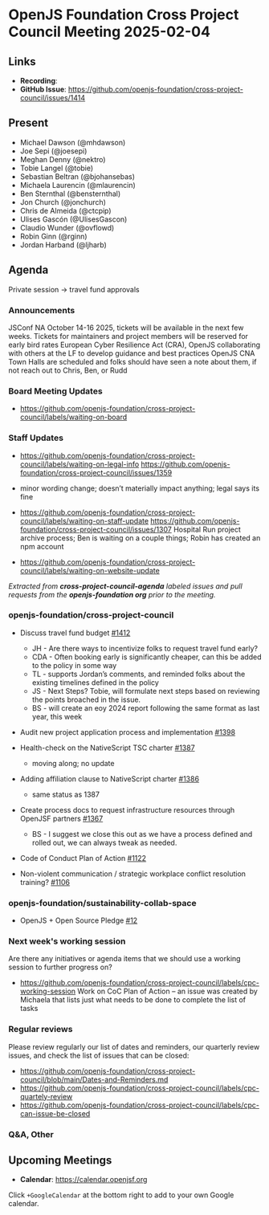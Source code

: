 # OpenJS Foundation Cross Project Council Meeting 2025-02-04

## Links

* **Recording**:
* **GitHub Issue**: https://github.com/openjs-foundation/cross-project-council/issues/1414

## Present

* Michael Dawson (@mhdawson)
* Joe Sepi (@joesepi)
* Meghan Denny (@nektro)
* Tobie Langel (@tobie)
* Sebastian Beltran (@bjohansebas)
* Michaela Laurencin (@mlaurencin)
* Ben Sternthal (@bensternthal)
* Jon Church (@jonchurch)
* Chris de Almeida (@ctcpip)
* Ulises Gascón (@UlisesGascon)
* Claudio Wunder (@ovflowd)
* Robin Ginn (@rginn)
* Jordan Harband (@ljharb)

## Agenda
Private session → travel fund approvals

### Announcements
JSConf NA October 14-16 2025, tickets will be available in the next few weeks. Tickets for maintainers and project members will be reserved for early bird rates
European Cyber Resilience Act (CRA), OpenJS collaborating with others at the LF to develop guidance and best practices
OpenJS CNA Town Halls are scheduled and folks should have seen a note about them, if not reach out to Chris, Ben, or Rudd

### Board Meeting Updates

- https://github.com/openjs-foundation/cross-project-council/labels/waiting-on-board

### Staff Updates

- https://github.com/openjs-foundation/cross-project-council/labels/waiting-on-legal-info
https://github.com/openjs-foundation/cross-project-council/issues/1359
- minor wording change; doesn’t materially impact anything; legal says its fine

- https://github.com/openjs-foundation/cross-project-council/labels/waiting-on-staff-update
https://github.com/openjs-foundation/cross-project-council/issues/1307
Hospital Run project archive process; Ben is waiting on a couple things; Robin has created an npm account

- https://github.com/openjs-foundation/cross-project-council/labels/waiting-on-website-update

_Extracted from **cross-project-council-agenda** labeled issues and pull requests from the **openjs-foundation org** prior to the meeting._

### openjs-foundation/cross-project-council

* Discuss travel fund budget [#1412](https://github.com/openjs-foundation/cross-project-council/issues/1412)
   * JH - Are there ways to incentivize folks to request travel fund early?
   * CDA - Often booking early is significantly cheaper, can this be added to the policy in some way
   * TL - supports Jordan’s comments, and reminded folks about the existing timelines defined in the policy
   * JS - Next Steps? Tobie, will formulate next steps based on reviewing the points broached in the issue. 
   * BS - will create an eoy 2024 report following the same format as last year, this week

* Audit new project application process and implementation [#1398](https://github.com/openjs-foundation/cross-project-council/issues/1398)

* Health-check on the NativeScript TSC charter [#1387](https://github.com/openjs-foundation/cross-project-council/issues/1387)
   * moving along; no update

* Adding affiliation clause to NativeScript charter [#1386](https://github.com/openjs-foundation/cross-project-council/issues/1386)
   * same status as 1387

* Create process docs to request infrastructure resources through OpenJSF partners [#1367](https://github.com/openjs-foundation/cross-project-council/issues/1367)
   * BS - I suggest we close this out as we have a process defined and rolled out, we can always tweak as needed. 

* Code of Conduct Plan of Action [#1122](https://github.com/openjs-foundation/cross-project-council/issues/1122)

* Non-violent communication / strategic workplace conflict resolution training? [#1106](https://github.com/openjs-foundation/cross-project-council/issues/1106)

### openjs-foundation/sustainability-collab-space

* OpenJS + Open Source Pledge [#12](https://github.com/openjs-foundation/sustainability-collab-space/issues/12)

### Next week's working session

Are there any initiatives or agenda items that we should use a working session to further progress on?
- https://github.com/openjs-foundation/cross-project-council/labels/cpc-working-session
Work on CoC Plan of Action – an issue was created by Michaela that lists just what needs to be done to complete the list of tasks

### Regular reviews

Please review regularly our list of dates and reminders, our quarterly review issues, and check the list of issues that can be closed:

- https://github.com/openjs-foundation/cross-project-council/blob/main/Dates-and-Reminders.md
- https://github.com/openjs-foundation/cross-project-council/labels/cpc-quartely-review
- https://github.com/openjs-foundation/cross-project-council/labels/cpc-can-issue-be-closed

### Q&A, Other

## Upcoming Meetings

- **Calendar**: <https://calendar.openjsf.org>

Click `+GoogleCalendar` at the bottom right to add to your own Google calendar.
